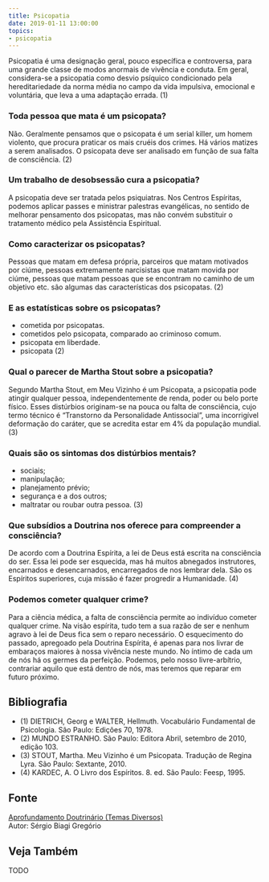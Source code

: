 ```yaml
---
title: Psicopatia
date: 2019-01-11 13:00:00
topics: 
- psicopatia 
---
```


Psicopatia é uma designação geral, pouco específica e controversa, para
uma grande classe de modos anormais de vivência e conduta. Em geral,
considera-se a psicopatia como desvio psíquico condicionado pela
hereditariedade da norma média no campo da vida impulsiva, emocional e
voluntária, que leva a uma adaptação errada. (1)

### Toda pessoa que mata é um psicopata?
Não. Geralmente pensamos que o psicopata é um serial killer, um homem
violento, que procura praticar os mais cruéis dos crimes. Há vários
matizes a serem analisados. O psicopata deve ser analisado em função de
sua falta de consciência. (2)

### Um trabalho de desobsessão cura a psicopatia?
A psicopatia deve ser tratada pelos psiquiatras. Nos Centros Espíritas,
podemos aplicar passes e ministrar palestras evangélicas, no sentido de
melhorar pensamento dos psicopatas, mas não convém substituir o
tratamento médico pela Assistência Espiritual.

### Como caracterizar os psicopatas?
Pessoas que matam em defesa própria, parceiros que matam motivados por
ciúme, pessoas extremamente narcisistas que matam movida por ciúme,
pessoas que matam pessoas que se encontram no caminho de um objetivo
etc. são algumas das características dos psicopatas. (2)

### E as estatísticas sobre os psicopatas?
* cometida por psicopatas.
* cometidos pelo psicopata, comparado ao criminoso comum.
* psicopata em liberdade.
* psicopata (2)

### Qual o parecer de Martha Stout sobre a psicopatia?
Segundo Martha Stout, em Meu Vizinho é um Psicopata, a psicopatia pode
atingir qualquer pessoa, independentemente de renda, poder ou belo porte
físico. Esses distúrbios originam-se na pouca ou falta de consciência,
cujo termo técnico é “Transtorno da Personalidade Antissocial”, uma
incorrigível deformação do caráter, que se acredita estar em 4% da
população mundial. (3)

### Quais são os sintomas dos distúrbios mentais?
* sociais;
* manipulação;
* planejamento prévio;
* segurança e a dos outros;
* maltratar ou roubar outra pessoa. (3)

### Que subsídios a Doutrina nos oferece para compreender a consciência?
De acordo com a Doutrina Espírita, a lei de Deus está escrita na
consciência do ser. Essa lei pode ser esquecida, mas há muitos abnegados
instrutores, encarnados e desencarnados, encarregados de nos lembrar
dela. São os Espíritos superiores, cuja missão é fazer progredir a
Humanidade. (4)

### Podemos cometer qualquer crime?
Para a ciência médica, a falta de consciência permite ao indivíduo
cometer qualquer crime. Na visão espírita, tudo tem a sua razão de ser e
nenhum agravo à lei de Deus fica sem o reparo necessário. O esquecimento
do passado, apregoado pela Doutrina Espírita, é apenas para nos livrar
de embaraços maiores à nossa vivência neste mundo. No íntimo de cada um
de nós há os germes da perfeição. Podemos, pelo nosso livre-arbítrio,
contrariar aquilo que está dentro de nós, mas teremos que reparar em
futuro próximo.


## Bibliografia
* (1) DIETRICH, Georg e WALTER, Hellmuth. Vocabulário Fundamental de Psicologia. São Paulo: Edições 70, 1978.
* (2) MUNDO ESTRANHO. São Paulo: Editora Abril, setembro de 2010, edição 103.
* (3) STOUT, Martha. Meu Vizinho é um Psicopata. Tradução de Regina Lyra. São Paulo: Sextante, 2010.
* (4) KARDEC, A. O Livro dos Espíritos. 8. ed. São Paulo: Feesp, 1995.

## Fonte
[Aprofundamento Doutrinário (Temas Diversos)](https://sites.google.com/view/aprofundamentodoutrinario/psicopatia-e-espiritismo)  
Autor: Sérgio Biagi Gregório

## Veja Também
TODO


